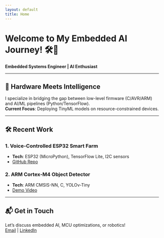 ```yaml
---
layout: default
title: Home
---
```


# Welcome to My Embedded AI Journey! 🛠️🧠

**Embedded Systems Engineer | AI Enthusiast**

---

## 🔌 **Hardware Meets Intelligence**
I specialize in bridging the gap between low-level firmware (C/AVR/ARM) and AI/ML pipelines (Python/TensorFlow).  
**Current Focus**: Deploying TinyML models on resource-constrained devices.

---

## 🛠️ **Recent Work**
### 1. Voice-Controlled ESP32 Smart Farm  
- **Tech**: ESP32 (MicroPython), TensorFlow Lite, I2C sensors  
- [GitHub Repo](https://github.com/yourusername/smart-farm)

### 2. ARM Cortex-M4 Object Detector  
- **Tech**: ARM CMSIS-NN, C, YOLOv-Tiny  
- [Demo Video](https://youtube.com/yourlink)


---

## 📬 **Get in Touch**
Let’s discuss embedded AI, MCU optimizations, or robotics!  
[Email](mailto:youremail@domain.com) | [LinkedIn](https://linkedin.com/in/yourprofile)
